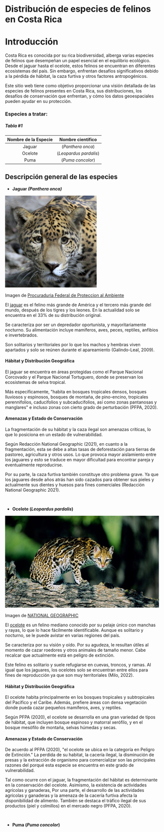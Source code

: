 # **Distribución de especies de felinos en Costa Rica** 


# Introducción
Costa Rica es conocida por su rica biodiversidad, alberga varias especies de felinos que desempeñan un papel esencial en el equilibrio ecológico. Desde el jaguar hasta el ocelote, estos felinos se encuentran en diferentes ecosistemas del país. Sin embargo, enfrentan desafíos significativos debido a la pérdida de hábitat, la caza furtiva y otros factores antropogénicos.

Este sitio web tiene como objetivo proporcionar una visión detallada de las especies de felinos presentes en Costa Rica, sus distribuciones, los desafíos de conservación que enfrentan, y cómo los datos geoespaciales pueden ayudar en su protección.


### Especies a tratar:
##### ___Tabla #1___

|   Nombre de  la Especie   | Nombre cientifico    | 
|:-------------------------:|:--------------------:|
| Jaguar                    |  (_Panthera onca_)   |
| Ocelote                   |(_Leopardus pardalis_)|
| Puma                      |  (_Puma concolor_)   |

## Descripción general de las especies

* **Jaguar _(Panthera onca)_**

<img src="Jaguar.jpg" height="300" >

Imagen de [Procuraduria Federal de Proteccion al Ambiente ](https://www.gob.mx/cms/uploads/image/file/578083/Jaguar.jpg)

El [jaguar](https://www.nationalgeographicla.com/animales/2020/04/jaguar) es el felino más grande de América y el tercero más grande del mundo, después de los tigres y los leones. En la actualidad solo se encuentra en el 33% de su distribución original.
&nbsp;

Se caracteriza por ser un depredador oportunista, y mayoritariamente nocturno. Su alimentación  incluye mamíferos, aves, peces, reptiles, anfibios e invertebrados. 
&nbsp;

Son solitarios y territoriales por lo que los machos y hembras viven apartados y solo se reúnen durante el apareamiento (Galindo-Leal, 2009).

#### Hábitat y Distribución Geográfica

El jaguar se encuentra en áreas protegidas como el Parque Nacional Corcovado y el Parque Nacional Tortuguero, donde se preservan los ecosistemas de selva tropical.
&nbsp;

Más especificamente, "habita en bosques tropicales densos, bosques lluviosos y espinosos, bosques de montaña, de pino-encino, tropicales perennifolios, caducifolios y subcaducifolios, así como zonas pantanosas y manglares" e incluso zonas con cierto grado de perturbación (PFPA, 2020).

#### Amenazas y Estado de Conservación

La fragmentación de su hábitat y la caza ilegal son amenazas críticas, lo que lo posiciona en un estado de vulnerabilidad.
&nbsp;

Según  Redacción National Geographic
(2021), en cuanto a la fragmentación, esta se debe a altas tasas de deforestación para tierras de pastoreo, agricultura y otros usos. Lo que provoca mayor aislamiento entre los jaguares y esto se traduce en mayor dificultad para encontrar pareja y eventualmente reproducirse.
&nbsp;

Por su parte, la caza furtiva también constituye otro problema grave. Ya que los jaguares desde años atrás han sido cazados para obtener sus pieles y actualmente sus dientes y huesos para fines comerciales (Redacción National Geographic
2021). 

&nbsp;

* **Ocelote (_Leopardus pardalis_)**

<img src="Ocelote.jpg" height="300" >

Imagen de [NATIONAL GEOGRAPHIC](https://www.ngenespanol.com/wp-content/uploads/2022/10/ocelote-el-pequeno-tigre-de-america-que-esta-en-riesgo-770x431.jpg)

El [ocelote](https://www.ngenespanol.com/animales/ocelote-el-pequeno-tigre-de-america-que-esta-en-riesgo/) es un felino mediano conocido por su pelaje único con manchas y rayas, lo que lo hace fácilmente identificable. Aunque es solitario y nocturno, se le puede avistar en varias regiones del país. 
&nbsp;

Se caracteriza por su visión y oído. Por su agudeza, le resultan útiles al momento de cazar roedores y otros animales de tamaño menor. Cabe recalcar que actualmente está en peligro de extinción. 

Este felino es solitario y suele refugiarse en cuevas, troncos, y ramas. Al igual que los jaguares, los ocelotes solo se encuentran entre ellos para fines de reproducción ya que son muy territoriales (Milo, 2022). 

#### Hábitat y Distribución Geográfica

El ocelote habita principalmente en los bosques tropicales y subtropicales del Pacífico y el Caribe.
Además, prefiere áreas con densa vegetación donde pueda cazar pequeños mamíferos, aves, y reptiles.

Según PFPA (2020), el ocelote se desarrolla en una gran variedad de tipos de hábitat, que incluyen bosque espinoso y matorral xerófilo, y en el bosque mesófilo de montaña, selvas húmedas y secas.

#### Amenazas y Estado de Conservación

De acuerdo al PFPA (2020), "el ocelote se ubica en la categoría en Peligro de Extinción." La perdida de su habitat, la cacería ilegal, la disminución de presas y la extracción de organismo para comercializar son las principales razones del porqué esta especie se encuentra en este grado de vulnerabilidad. 

Tal como ocurre con el jaguar, la fragmentación del hábitat es determinante en la conservación del ocelote. Asimismo, la existencia de actividades agrícolas y ganaderas,  Por una parte, el desarrollo de las actividades agrícolas y ganaderas y la amenaza de la cacería furtiva afecta la disponibilidad de alimento. También se destaca el tráfico ilegal de sus productos (piel y colmillos) en el mercado negro (PFPA, 2020). 

&nbsp;

* **Puma (_Puma concolor_)**